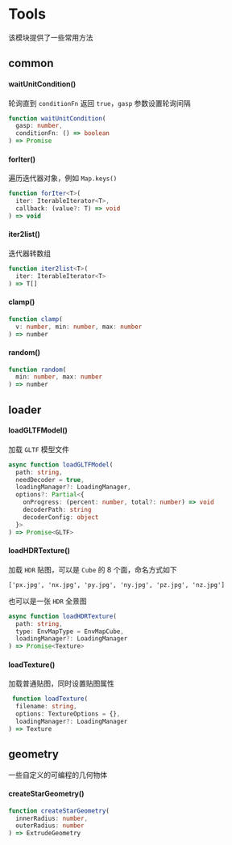 # Tools

该模块提供了一些常用方法

## common

#### waitUnitCondition()

轮询直到 `conditionFn` 返回 `true`，`gasp` 参数设置轮询间隔

```typescript
function waitUnitCondition(
  gasp: number, 
  conditionFn: () => boolean
) => Promise
```

#### forIter()

遍历迭代器对象，例如 `Map.keys()`

```typescript
function forIter<T>(
  iter: IterableIterator<T>,
  callback: (value?: T) => void
) => void
```

#### iter2list()

迭代器转数组

```typescript
function iter2list<T>(
  iter: IterableIterator<T>
) => T[]
```

#### clamp()

```typescript
function clamp(
  v: number, min: number, max: number
) => number
```

#### random()

```typescript
function random(
  min: number, max: number
) => number
```

## loader

#### loadGLTFModel()

加载 `GLTF` 模型文件

```typescript
async function loadGLTFModel(
  path: string,
  needDecoder = true,
  loadingManager?: LoadingManager,
  options?: Partial<{
    onProgress: (percent: number, total?: number) => void
    decoderPath: string
    decoderConfig: object
  }>
) => Promise<GLTF>
```

#### loadHDRTexture()

加载 `HDR` 贴图，可以是 `Cube` 的 8 个面，命名方式如下

```
['px.jpg', 'nx.jpg', 'py.jpg', 'ny.jpg', 'pz.jpg', 'nz.jpg']
```

也可以是一张 `HDR` 全景图  

```typescript
async function loadHDRTexture(
  path: string,
  type: EnvMapType = EnvMapCube,
  loadingManager?: LoadingManager
) => Promise<Texture>
```

#### loadTexture()

加载普通贴图，同时设置贴图属性

```typescript
 function loadTexture(
  filename: string, 
  options: TextureOptions = {},
  loadingManager?: LoadingManager
) => Texture 
```

## geometry

一些自定义的可编程的几何物体

#### createStarGeometry()

```typescript
function createStarGeometry(
  innerRadius: number, 
  outerRadius: number
) => ExtrudeGeometry
```